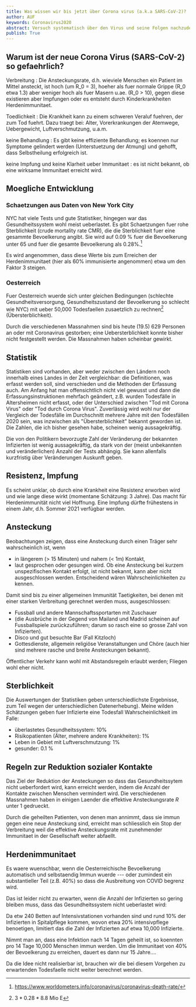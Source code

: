 ```yaml
---
title: Was wissen wir bis jetzt über Corona virus (a.k.a SARS-CoV-2)?
author: AUF
keywords: Coronavirus2020
abstract: Versuch systematisch über den Virus und seine Folgen nachzudenken.
publish: True
---
```


## Warum ist der neue Corona Virus (SARS-CoV-2) so gefaehrlich?

Verbreitung
  : Die Ansteckungsrate, d.h. wieviele Menschen ein Patient im Mittel ansteckt,
 ist hoch (um R_0 = 3), hoeher als fuer normale Grippe
(R_0 etwa 1.3) aber weniger hoch als fuer Masern u.ae. (R_0 > 10), gegen
diese existieren aber Impfungen oder es entsteht durch Kinderkrankheiten
Herdenimmunitaet.

Toedlichkeit
  : Die Krankheit kann zu einem schweren Veraluf fuehren, der zum Tod fuehrt.
  Dazu traegt bei: Alter, Vorerkrankungen der Atemwege, Uebergewicht,
  Luftverschmutzung, u.a.m.

keine Behandlung
  : Es gibt keine effiziente Behandlung; es koennen nur Symptome gelindert
  werden (Unterstuetzung der Atmung) und gehofft, dass Selbstheilung erfolgreich ist.

keine Impfung und keine Klarheit ueber Immunitaet
  : es ist nicht bekannt, ob eine wirksame Immunitaet erreicht wird.

<!-- uebersicht 30.3. deutschland <https://www.sciencemediacenter.de/alle-angebote/fact-sheet/details/news/wie-toedlich-wird-das-coronavirus-1/> -->

## Moegliche Entwicklung

### Schaetzungen aus Daten von New York City

NYC hat viele Tests und gute Statistiker, hingegen war das Gesundheitssystem wohl
meist ueberlastet. Es gibt Schaetzungen fuer
rohe Sterblichkeit (crude mortality rate CMR), die die Sterblichkeit fuer eine gesammte Bevoelkerung angibt. Sie wird auf 0.09 % fuer die Bevoelkerung unter 65 und fuer die gesamte Bevoelkerung
als 0.28%.[^f5a8]

Es wird angenommen, dass diese Werte bis zum Erreichen der Herdenimmunitaet (hier als 60% immunisierte angenommen) etwa um den Faktor 3 steigen.

### Oesterreich
Fuer Oesterreich wuerde sich unter gleichen Bedingungen (schlechte Gesundheitsversorgung,
Gesundheitszustand der Bevoelkerung so schlecht wie NYC) mit ueber 50,000 Todesfaellen
zusaetzlich zu rechnen[^77f1] (Übersterblichkeit).

Durch die verschiedenen Massnahmen sind bis heute (19.5) 629 Personen an oder mit
Coronavirus gestorben; eine Uebersterblichkeit konnte bisher nicht festgestellt
werden. Die Massnahmen haben scheinbar gewirkt.

## Statistik
Statistiken sind vorhanden, aber weder zwischen den Ländern noch
innerhalb eines Landes in der Zeit vergleichbar: die Definitionen,
was erfasst werden soll, sind verschieden und die Methoden der
Erfassung auch. Am Anfang hat man offensichtlich
nicht viel gewusst und dann die Erfassungsinstruktionen mehrfach geändert,
z.B. wurden Todesfälle in Altersheimen nicht erfasst, oder
der Unterschied zwischen "Tod mit Corona Virus" oder
"Tod durch Corona Virus".
Zuverlässig wird wohl nur der Vergleich der Todesfälle im
Durchschnitt mehrere Jahre mit den Todesfällen 2020 sein, was inzwischen
als "Übersterblichkeit" bekannt geworden ist. Die Zahlen, die ich
bisher gesehen habe, scheinen wenig aussagekräftig.

Die von den Politikern bevorzugte Zahl der Veränderung der
bekannten Infizierten ist wenig aussagekräftig,
da stark von der (meist unbekannten und veränderlichen)
Anzahl der Tests abhängig. Sie kann allenfalls kurzfristig
über Veränderungen Auskunft geben.

## Resistenz, Impfung
Es scheint unklar, ob durch eine Krankheit eine Resistenz erworben
wird und wie lange diese wirkt (momentane Schätzung: 3 Jahre).
Das macht für Herdenimmunität nicht viel Hoffnung.
Eine Impfung dürfte frühestens in einem Jahr, d.h. Sommer 2021 verfügbar werden.

## Ansteckung
Beobachtungen zeigen, dass eine Ansteckung durch einen Träger
sehr wahrscheinlich ist, wenn
- in längerem (> 15 Minuten) und nahem (< 1m) Kontakt,
- laut gesprochen oder gesungen wird.
Ob eine Ansteckung bei kurzem unspezifischen Kontakt erfolgt,
ist nicht bekannt, kann aber nicht ausgeschlossen werden. Entscheidend
wären Wahrscheinlichkeiten zu kennen.

Damit sind bis zu einer allgemeinen Immunität Taetigkeiten, bei denen
mit einer starken Verbreitung gerechnet werden muss, ausgeschlossen:
- Fussball und andere Mannschaftssportarten mit Zuschauer
-   (die Ausbrüche in der Gegend von Mailand und Madrid
scheinen auf Fussballspiele zurückzuführen; darum so rasch eine so grosse
Zahl von Infizierten).
- Disco und gut besuchte Bar (Fall Kitzloch)
- Gottesdienste, allgemein religiöse Veranstaltungen und Chöre (auch hier sind
mehrere rasche und breite Ansteckungen bekannt).

Öffentlicher Verkehr kann wohl mit Abstandsregeln erlaubt werden;
Fliegen wohl eher nicht.


## Sterblichkeit
Die Auswertungen der Statistiken geben unterschiedlichste Ergebnisse,
zum Teil wegen der unterschiedlichen Datenerhebung). Meine wilden
Schätzungen geben fuer Infizierte eine Todesfall Wahrscheinlichkeit im Falle:
- überlastetes Gesundheitssystem: 10%
- Risikopatienten (Älter, mehrere andere Krankheiten): 1%
- Leben in Gebiet mit Luftverschmutzung: 1%
- gesunder: 0.1 %

## Regeln zur Reduktion sozialer Kontakte
Das Ziel der Reduktion der Ansteckungen so dass das Gesundheitssytem nicht
ueberfordert wird, kann erreicht werden, indem die Anzahl der Kontakte
zwischen Menschen vermindert wird. Die verschiedenen Massnahmen haben
in einigen Laender die effektive Ansteckungsrate *R* unter 1 gedrueckt.

Durch die geheilten Patienten, von denen man annimmt, dass sie immun
gegen eine neue Ansteckung sind, erreicht man schliesslich ein Stop der
Verbreitung weil die effektive Ansteckungsrate mit zunehmender Immunitaet
in der Gesellschaft weiter abfaellt.

[^77f1]: $3 * 0.28 * 8.8$ Mio E

[^f5a8]: <https://www.worldometers.info/coronavirus/coronavirus-death-rate/>

## Herdenimmunitaet

Es waere wuenschbar, wenn die Oesterreichische Bevoelkerung automatisch
und selbstaendig Immun wuerde --- oder zumindest ein substantieller Teil (z.B. 40%)
so dass die Ausbreitung von COVID begrenz wird.

Das ist leider nicht zu erwarten, wenn die Anzahl der Infizierten so gering
bleiben muss, dass das Gesundheitssystem nicht ueberlastet wird:

Da etw 240 Betten auf Intensivstationen vorhanden sind und rund 10% der Infizierten
in Spitalpflege kommen, wovon etwa 20% intensivpflege benoetigen, limitiert
das die Zahl der Infizierten auf etwa 10,000 Infizierte.

Nimmt man an, dass eine Infektion nach 14 Tagen geheilt ist, so koennten
pro 14 Tage 10,000 Menschen immun werden. Um die Immunitaet von 40% der
Bevoelkerung zu erreichen, dauert es dann nur 15 Jahre....

Da die Idee nicht realisierbar ist, brauchen wir die bei diesem Vorgehen
zu erwartenden Todesfaelle nicht weiter berechnet werden. 
